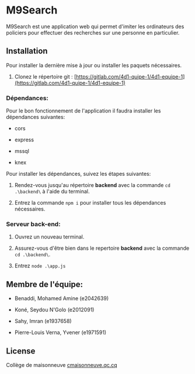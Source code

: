 ﻿
# M9Search

  

M9Search est une application web qui permet d'imiter les ordinateurs des policiers pour effectuer des recherches sur une personne en particulier.

  

## Installation

  

Pour installer la dernière mise à jour ou installer les paquets nécessaires.

  

1. Clonez le répertoire git : [https://gitlab.com/4d1-quipe-1/4d1-equipe-1](https://gitlab.com/4d1-quipe-1/4d1-equipe-1)

  

### Dépendances:

  

Pour le bon fonctionnement de l'application il faudra installer les dépendances suivantes:

  

* cors

* express

* mssql

* knex

  

Pour installer les dépendances, suivez les étapes suivantes:

  

1. Rendez-vous jusqu'au répertoire **backend** avec la commande ```cd .\backend\``` à l'aide du terminal.

2. Entrez la commande ```npm i``` pour installer tous les dépendances nécessaires.


  

### Serveur back-end:

  

1. Ouvrez un nouveau terminal.

2. Assurez-vous d'être bien dans le repertoire **backend** avec la commande ```cd .\backend\```.

3. Entrez ```node .\app.js ```

  

## Membre de l'équipe:

  

* Benaddi, Mohamed Amine (e2042639)

* Koné, Seydou N'Golo (e2012091)

* Sahy, Imran (e1937658)

* Pierre-Louis Verna, Yvener (e1971591)

  
  

## License

Collège de maisonneuve [cmaisonneuve.qc.cq](https://www.cmaisonneuve.qc.ca/)
